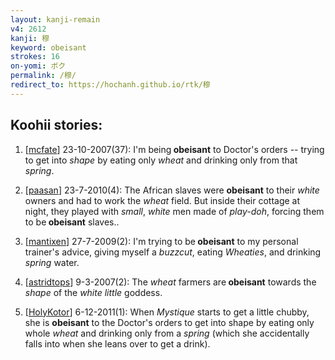 ```yaml
---
layout: kanji-remain
v4: 2612
kanji: 穆
keyword: obeisant
strokes: 16
on-yomi: ボク
permalink: /穆/
redirect_to: https://hochanh.github.io/rtk/穆
---
```


## Koohii stories: 

1) [<a href="http://kanji.koohii.com/profile/mcfate">mcfate</a>] 23-10-2007(37): I&#039;m being<strong> obeisant</strong> to Doctor&#039;s orders -- trying to get into <em>shape</em> by eating only <em>wheat</em> and drinking only from that <em>spring</em>.

2) [<a href="http://kanji.koohii.com/profile/paasan">paasan</a>] 23-7-2010(4): The African slaves were <strong>obeisant</strong> to their <em>white</em> owners and had to work the <em>wheat</em> field. But inside their cottage at night, they played with <em>small</em>, <em>white</em> men made of <em>play-doh</em>, forcing them to be<strong> obeisant</strong> slaves..

3) [<a href="http://kanji.koohii.com/profile/mantixen">mantixen</a>] 27-7-2009(2): I&#039;m trying to be<strong> obeisant</strong> to my personal trainer&#039;s advice, giving myself a <em>buzzcut</em>, eating <em>Wheaties</em>, and drinking <em>spring</em> water.

4) [<a href="http://kanji.koohii.com/profile/astridtops">astridtops</a>] 9-3-2007(2): The <em>wheat</em> farmers are<strong> obeisant</strong> towards the <em>shape</em> of the <em>white little</em> goddess.

5) [<a href="http://kanji.koohii.com/profile/HolyKotor">HolyKotor</a>] 6-12-2011(1): When <em>Mystique</em> starts to get a little chubby, she is <strong>obeisant</strong> to the Doctor&#039;s orders to get into shape by eating only whole <em>wheat</em> and drinking only from a <em>spring</em> (which she accidentally falls into when she leans over to get a drink).


